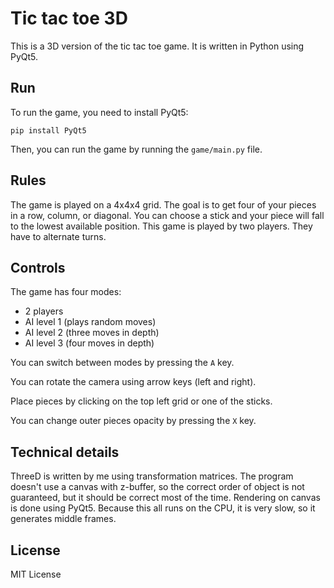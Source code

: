 # Tic tac toe 3D

This is a 3D version of the tic tac toe game. It is written in Python using PyQt5.

## Run

To run the game, you need to install PyQt5:

```
pip install PyQt5
```

Then, you can run the game by running the `game/main.py` file.

## Rules

The game is played on a 4x4x4 grid. The goal is to get four of your pieces in a row, column, or diagonal.
You can choose a stick and your piece will fall to the lowest available position.
This game is played by two players. They have to alternate turns.

## Controls

The game has four modes:

- 2 players
- AI level 1 (plays random moves)
- AI level 2 (three moves in depth)
- AI level 3 (four moves in depth)

You can switch between modes by pressing the `A` key.

You can rotate the camera using arrow keys (left and right).

Place pieces by clicking on the top left grid or one of the sticks.

You can change outer pieces opacity by pressing the `X` key.

## Technical details

ThreeD is written by me using transformation matrices.
The program doesn't use a canvas with z-buffer, so the correct order of object is not guaranteed,
but it should be correct most of the time.
Rendering on canvas is done using PyQt5.
Because this all runs on the CPU, it is very slow, so it generates middle frames.

## License

MIT License
